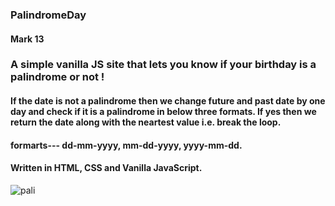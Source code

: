 ### PalindromeDay
#### Mark 13
### A simple vanilla JS site that lets you know if your birthday is a palindrome or not !
#### If the date is not a palindrome then we change future and past date by one day and check if it is a palindrome in below three formats. If yes then we return the date along with the neartest value i.e. break the loop.
#### formarts--- dd-mm-yyyy, mm-dd-yyyy, yyyy-mm-dd.
#### Written in HTML, CSS and Vanilla JavaScript.
![pali](https://hips.hearstapps.com/hmg-prod.s3.amazonaws.com/images/cute-birthday-instagram-captions-1584723902.jpg)
